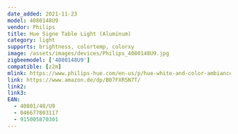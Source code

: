 ```yaml
---
date_added: 2021-11-23
model: 4080148U9
vendor: Philips
title: Hue Signe Table Light (Aluminum)
category: light
supports: brightness, colortemp, colorxy
image: /assets/images/devices/Philips_4080148U9.jpg
zigbeemodel: ['4080148U9']
compatible: [z2m]
mlink: https://www.philips-hue.com/en-us/p/hue-white-and-color-ambiance-signe-table-light/4080148U9
link: https://www.amazon.de/dp/B07FXRSN7T/
link2: 
link3: 
EAN: 
  - 40801/48/U9
  - 046677803117
  - 915005870301
---
```

